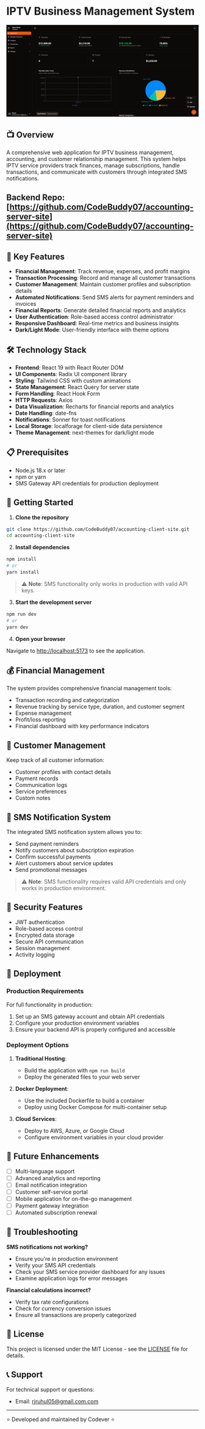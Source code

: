 # IPTV Business Management System

![IPTV Business Accounting Management Banner](./public/preview.png)

## 📺 Overview

A comprehensive web application for IPTV business management, accounting, and customer relationship management. This system helps IPTV service providers track finances, manage subscriptions, handle transactions, and communicate with customers through integrated SMS notifications.

## Backend Repo: [https://github.com/CodeBuddy07/accounting-server-site](https://github.com/CodeBuddy07/accounting-server-site)


## 💼 Key Features

- **Financial Management**: Track revenue, expenses, and profit margins
- **Transaction Processing**: Record and manage all customer transactions
- **Customer Management**: Maintain customer profiles and subscription details
- **Automated Notifications**: Send SMS alerts for payment reminders and invoices
- **Financial Reports**: Generate detailed financial reports and analytics
- **User Authentication**: Role-based access control administrator
- **Responsive Dashboard**: Real-time metrics and business insights
- **Dark/Light Mode**: User-friendly interface with theme options

## 🛠️ Technology Stack

- **Frontend**: React 19 with React Router DOM
- **UI Components**: Radix UI component library
- **Styling**: Tailwind CSS with custom animations
- **State Management**: React Query for server state
- **Form Handling**: React Hook Form
- **HTTP Requests**: Axios
- **Data Visualization**: Recharts for financial reports and analytics
- **Date Handling**: date-fns
- **Notifications**: Sonner for toast notifications
- **Local Storage**: localforage for client-side data persistence
- **Theme Management**: next-themes for dark/light mode

## 📋 Prerequisites

- Node.js 18.x or later
- npm or yarn
- SMS Gateway API credentials for production deployment

## 🚀 Getting Started

1. **Clone the repository**

```bash
git clone https://github.com/CodeBuddy07/accounting-client-site.git
cd accounting-client-site
```

2. **Install dependencies**

```bash
npm install
# or
yarn install
```

> ⚠️ **Note**: SMS functionality only works in production with valid API keys.

3. **Start the development server**

```bash
npm run dev
# or
yarn dev
```

4. **Open your browser**

Navigate to [http://localhost:5173](http://localhost:5173) to see the application.



## 💰 Financial Management

The system provides comprehensive financial management tools:

- Transaction recording and categorization
- Revenue tracking by service type, duration, and customer segment
- Expense management
- Profit/loss reporting
- Financial dashboard with key performance indicators

## 👥 Customer Management

Keep track of all customer information:

- Customer profiles with contact details
- Payment records
- Communication logs
- Service preferences
- Custom notes

## 📱 SMS Notification System

The integrated SMS notification system allows you to:

- Send payment reminders
- Notify customers about subscription expiration
- Confirm successful payments
- Alert customers about service updates
- Send promotional messages

> ⚠️ **Note**: SMS functionality requires valid API credentials and only works in production environment.



## 🔐 Security Features

- JWT authentication
- Role-based access control
- Encrypted data storage
- Secure API communication
- Session management
- Activity logging

## 🚢 Deployment

### Production Requirements

For full functionality in production:

1. Set up an SMS gateway account and obtain API credentials
2. Configure your production environment variables
3. Ensure your backend API is properly configured and accessible

### Deployment Options

1. **Traditional Hosting**:
   - Build the application with `npm run build`
   - Deploy the generated files to your web server

2. **Docker Deployment**:
   - Use the included Dockerfile to build a container
   - Deploy using Docker Compose for multi-container setup

3. **Cloud Services**:
   - Deploy to AWS, Azure, or Google Cloud
   - Configure environment variables in your cloud provider

## 🧩 Future Enhancements

- [ ] Multi-language support
- [ ] Advanced analytics and reporting
- [ ] Email notification integration
- [ ] Customer self-service portal
- [ ] Mobile application for on-the-go management
- [ ] Payment gateway integration
- [ ] Automated subscription renewal

## 🔧 Troubleshooting

**SMS notifications not working?**
- Ensure you're in production environment
- Verify your SMS API credentials
- Check your SMS service provider dashboard for any issues
- Examine application logs for error messages

**Financial calculations incorrect?**
- Verify tax rate configurations
- Check for currency conversion issues
- Ensure all transactions are properly categorized

## 📄 License

This project is licensed under the MIT License - see the [LICENSE](LICENSE) file for details.

## 📞 Support

For technical support or questions:
- Email: rjruhul05@gmail.com.com


---

⭐️ Developed and maintained by Codever ⭐️
